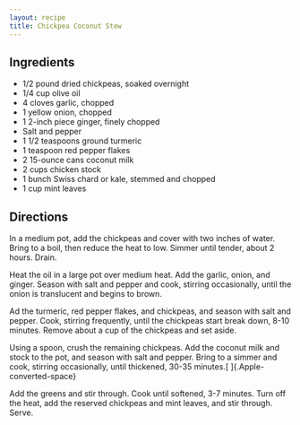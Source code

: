 ```yaml
---
layout: recipe
title: Chickpea Coconut Stew
---
```


## Ingredients

* 1/2 pound dried chickpeas, soaked overnight
* 1/4 cup olive oil
* 4 cloves garlic, chopped
* 1 yellow onion, chopped
* 1 2-inch piece ginger, finely chopped
* Salt and pepper
* 1 1/2 teaspoons ground turmeric
* 1 teaspoon red pepper flakes
* 2 15-ounce cans coconut milk
* 2 cups chicken stock
* 1 bunch Swiss chard or kale, stemmed and chopped
* 1 cup mint leaves

## Directions

In a medium pot, add the chickpeas and cover with two inches of water.
Bring to a boil, then reduce the heat to low. Simmer until tender, about
2 hours. Drain.

Heat the oil in a large pot over medium heat. Add the garlic, onion, and
ginger. Season with salt and pepper and cook, stirring occasionally,
until the onion is translucent and begins to brown.

Ad the turmeric, red pepper flakes, and chickpeas, and season with salt
and pepper. Cook, stirring frequently, until the chickpeas start break
down, 8-10 minutes. Remove about a cup of the chickpeas and set aside.

Using a spoon, crush the remaining chickpeas. Add the coconut milk and
stock to the pot, and season with salt and pepper. Bring to a simmer and
cook, stirring occasionally, until thickened, 30-35
minutes.[ ]{.Apple-converted-space}

Add the greens and stir through. Cook until softened, 3-7 minutes. Turn
off the heat, add the reserved chickpeas and mint leaves, and stir
through. Serve.
